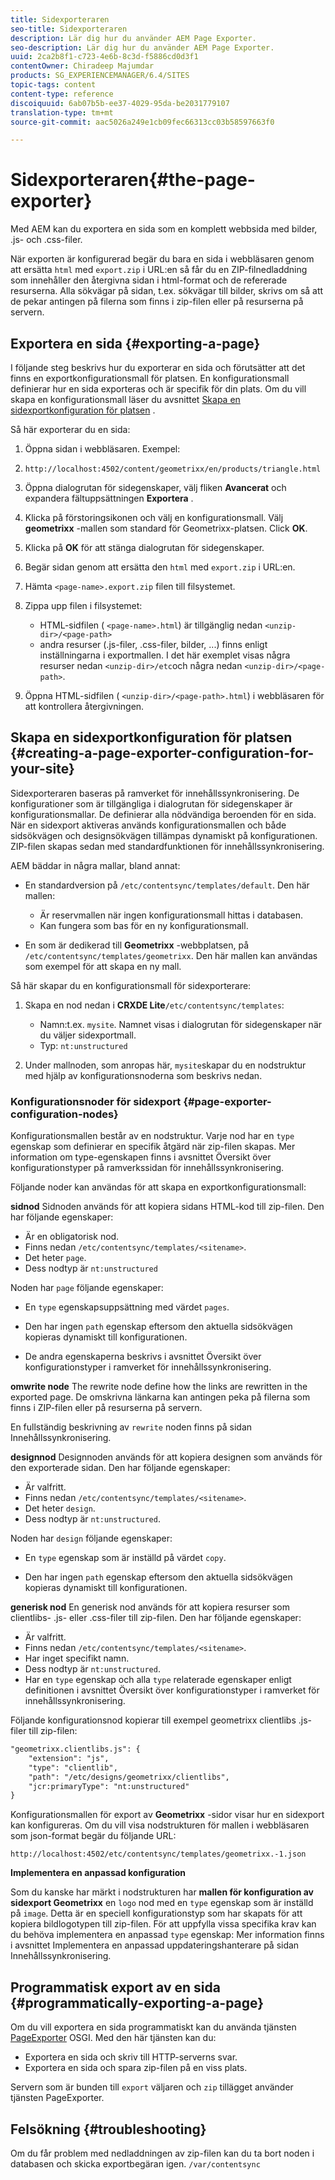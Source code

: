 ```yaml
---
title: Sidexporteraren
seo-title: Sidexporteraren
description: Lär dig hur du använder AEM Page Exporter.
seo-description: Lär dig hur du använder AEM Page Exporter.
uuid: 2ca2b8f1-c723-4e6b-8c3d-f5886cd0d3f1
contentOwner: Chiradeep Majumdar
products: SG_EXPERIENCEMANAGER/6.4/SITES
topic-tags: content
content-type: reference
discoiquuid: 6ab07b5b-ee37-4029-95da-be2031779107
translation-type: tm+mt
source-git-commit: aac5026a249e1cb09fec66313cc03b58597663f0

---
```



# Sidexporteraren{#the-page-exporter}

Med AEM kan du exportera en sida som en komplett webbsida med bilder, .js- och .css-filer.

När exporten är konfigurerad begär du bara en sida i webbläsaren genom att ersätta `html` med `export.zip` i URL:en så får du en ZIP-filnedladdning som innehåller den återgivna sidan i html-format och de refererade resurserna. Alla sökvägar på sidan, t.ex. sökvägar till bilder, skrivs om så att de pekar antingen på filerna som finns i zip-filen eller på resurserna på servern.

## Exportera en sida {#exporting-a-page}

I följande steg beskrivs hur du exporterar en sida och förutsätter att det finns en exportkonfigurationsmall för platsen. En konfigurationsmall definierar hur en sida exporteras och är specifik för din plats. Om du vill skapa en konfigurationsmall läser du avsnittet [Skapa en sidexportkonfiguration för platsen](#creating-a-page-exporter-configuration-for-your-site) .

Så här exporterar du en sida:

1. Öppna sidan i webbläsaren. Exempel:
1. `http://localhost:4502/content/geometrixx/en/products/triangle.html`
1. Öppna dialogrutan för sidegenskaper, välj fliken **Avancerat** och expandera fältuppsättningen **Exportera** .

1. Klicka på förstoringsikonen och välj en konfigurationsmall. Välj **geometrixx** -mallen som standard för Geometrixx-platsen. Click **OK**.

1. Klicka på **OK** för att stänga dialogrutan för sidegenskaper.
1. Begär sidan genom att ersätta den `html` med `export.zip` i URL:en.

1. Hämta `<page-name>.export.zip` filen till filsystemet.

1. Zippa upp filen i filsystemet:

   * HTML-sidfilen ( `<page-name>.html`) är tillgänglig nedan `<unzip-dir>/<page-path>`
   * andra resurser (.js-filer, .css-filer, bilder, ...) finns enligt inställningarna i exportmallen. I det här exemplet visas några resurser nedan `<unzip-dir>/etc`och några nedan `<unzip-dir>/<page-path>`.

1. Öppna HTML-sidfilen ( `<unzip-dir>/<page-path>.html`) i webbläsaren för att kontrollera återgivningen.

## Skapa en sidexportkonfiguration för platsen {#creating-a-page-exporter-configuration-for-your-site}

Sidexporteraren baseras på ramverket för innehållssynkronisering. De konfigurationer som är tillgängliga i dialogrutan för sidegenskaper är konfigurationsmallar. De definierar alla nödvändiga beroenden för en sida. När en sidexport aktiveras används konfigurationsmallen och både sidsökvägen och designsökvägen tillämpas dynamiskt på konfigurationen. ZIP-filen skapas sedan med standardfunktionen för innehållssynkronisering.

AEM bäddar in några mallar, bland annat:

* En standardversion på `/etc/contentsync/templates/default`. Den här mallen:

   * Är reservmallen när ingen konfigurationsmall hittas i databasen.
   * Kan fungera som bas för en ny konfigurationsmall.

* En som är dedikerad till **Geometrixx** -webbplatsen, på `/etc/contentsync/templates/geometrixx`. Den här mallen kan användas som exempel för att skapa en ny mall.

Så här skapar du en konfigurationsmall för sidexporterare:

1. Skapa en nod nedan i **CRXDE Lite**`/etc/contentsync/templates`:

   * Namn:t.ex. `mysite`. Namnet visas i dialogrutan för sidegenskaper när du väljer sidexportmall.
   * Typ: `nt:unstructured`

1. Under mallnoden, som anropas här, `mysite`skapar du en nodstruktur med hjälp av konfigurationsnoderna som beskrivs nedan.

### Konfigurationsnoder för sidexport {#page-exporter-configuration-nodes}

Konfigurationsmallen består av en nodstruktur. Varje nod har en `type` egenskap som definierar en specifik åtgärd när zip-filen skapas. Mer information om type-egenskapen finns i avsnittet Översikt över konfigurationstyper på ramverkssidan för innehållssynkronisering.

Följande noder kan användas för att skapa en exportkonfigurationsmall:

**sidnod** Sidnoden används för att kopiera sidans HTML-kod till zip-filen. Den har följande egenskaper:

* Är en obligatorisk nod.
* Finns nedan `/etc/contentsync/templates/<sitename>`.
* Det heter `page`.
* Dess nodtyp är `nt:unstructured`

Noden har `page` följande egenskaper:

* En `type` egenskapsuppsättning med värdet `pages`.

* Den har ingen `path` egenskap eftersom den aktuella sidsökvägen kopieras dynamiskt till konfigurationen.

* De andra egenskaperna beskrivs i avsnittet Översikt över konfigurationstyper i ramverket för innehållssynkronisering.

**omwrite node** The rewrite node define how the links are rewritten in the exported page. De omskrivna länkarna kan antingen peka på filerna som finns i ZIP-filen eller på resurserna på servern.

En fullständig beskrivning av `rewrite` noden finns på sidan Innehållssynkronisering.

**designnod** Designnoden används för att kopiera designen som används för den exporterade sidan. Den har följande egenskaper:

* Är valfritt.
* Finns nedan `/etc/contentsync/templates/<sitename>`.
* Det heter `design`.
* Dess nodtyp är `nt:unstructured`.

Noden har `design` följande egenskaper:

* En `type` egenskap som är inställd på värdet `copy`.

* Den har ingen `path` egenskap eftersom den aktuella sidsökvägen kopieras dynamiskt till konfigurationen.

**generisk nod** En generisk nod används för att kopiera resurser som clientlibs- .js- eller .css-filer till zip-filen. Den har följande egenskaper:

* Är valfritt.
* Finns nedan `/etc/contentsync/templates/<sitename>`.
* Har inget specifikt namn.
* Dess nodtyp är `nt:unstructured`.
* Har en `type` egenskap och alla `type` relaterade egenskaper enligt definitionen i avsnittet Översikt över konfigurationstyper i ramverket för innehållssynkronisering.

Följande konfigurationsnod kopierar till exempel geometrixx clientlibs .js-filer till zip-filen:

```xml
"geometrixx.clientlibs.js": {
    "extension": "js",
    "type": "clientlib",
    "path": "/etc/designs/geometrixx/clientlibs",
    "jcr:primaryType": "nt:unstructured"
}
```

Konfigurationsmallen för export av **Geometrixx** -sidor visar hur en sidexport kan konfigureras. Om du vill visa nodstrukturen för mallen i webbläsaren som json-format begär du följande URL:

`http://localhost:4502/etc/contentsync/templates/geometrixx.-1.json`

**Implementera en anpassad konfiguration**

Som du kanske har märkt i nodstrukturen har **mallen för konfiguration av sidexport Geometrixx** en `logo` nod med en `type` egenskap som är inställd på `image`. Detta är en speciell konfigurationstyp som har skapats för att kopiera bildlogotypen till zip-filen. För att uppfylla vissa specifika krav kan du behöva implementera en anpassad `type` egenskap: Mer information finns i avsnittet Implementera en anpassad uppdateringshanterare på sidan Innehållssynkronisering.

## Programmatisk export av en sida {#programmatically-exporting-a-page}

Om du vill exportera en sida programmatiskt kan du använda tjänsten [PageExporter](https://helpx.adobe.com/experience-manager/6-4/sites/developing/using/reference-materials/javadoc/index.html?com/day/cq/wcm/contentsync/PageExporter.html) OSGI. Med den här tjänsten kan du:

* Exportera en sida och skriv till HTTP-serverns svar.
* Exportera en sida och spara zip-filen på en viss plats.

Servern som är bunden till `export` väljaren och `zip` tillägget använder tjänsten PageExporter.

## Felsökning {#troubleshooting}

Om du får problem med nedladdningen av zip-filen kan du ta bort noden i databasen och skicka exportbegäran igen. `/var/contentsync`

